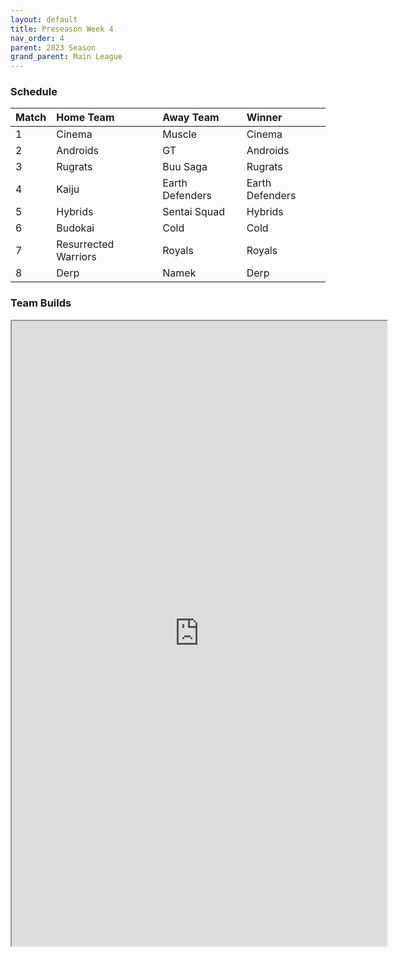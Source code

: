```yaml
---
layout: default
title: Preseason Week 4
nav_order: 4
parent: 2023 Season
grand_parent: Main League
---
```

### Schedule

| Match | Home Team            | Away Team       | Winner          |
|:------|:---------------------|:----------------|:----------------|
| 1     | Cinema               | Muscle          | Cinema          |
| 2     | Androids             | GT              | Androids        |
| 3     | Rugrats              | Buu Saga        | Rugrats         |
| 4     | Kaiju                | Earth Defenders | Earth Defenders |
| 5     | Hybrids              | Sentai Squad    | Hybrids         |
| 6     | Budokai              | Cold            | Cold            |
| 7     | Resurrected Warriors | Royals          | Royals          |
| 8     | Derp                 | Namek           | Derp            |

### Team Builds 

<iframe width=600 height=1000 scrolling="yes" src="https://docs.google.com/document/d/e/2PACX-1vROukRY7Dbaa7KsI430_FD10F89JtWIcvWkX0WufuszcwbGKY3hqspaJ4JA71Dc_OgyRxQm8bZGV3s5/pub?embedded=true"></iframe>	 	 	  		 	